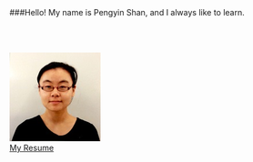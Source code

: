 <!-- 
.. title: About Me
.. slug: about_me
.. date: 2017-02-20 20:57:45 UTC-05:00
.. tags: 
.. category: 
.. link: 
.. description: 
.. type: text
-->

<br/>
<br/>

###Hello! My name is Pengyin Shan, and I always like to learn. 

<br/>
<br/>

![Pengyin Shan](/images/pengyin.jpg)
<br/>
<a href="/Pengyin_Shan_Resume.pdf" target="_blank">My Resume</a>

<br/>
<br/>


